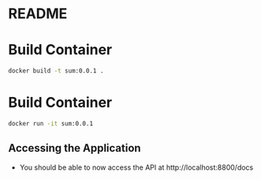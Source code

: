 # README

# Build Container

```bash
docker build -t sum:0.0.1 .
```
# Build Container

```bash
docker run -it sum:0.0.1
```
## Accessing the Application
- You should be able to now access the API at http://localhost:8800/docs
